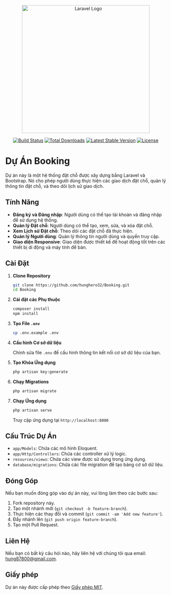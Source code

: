 <p align="center"><a href="https://laravel.com" target="_blank"><img src="https://raw.githubusercontent.com/laravel/art/master/logo-lockup/5%20SVG/2%20CMYK/1%20Full%20Color/laravel-logolockup-cmyk-red.svg" width="400" alt="Laravel Logo"></a></p>

<p align="center">
<a href="https://github.com/laravel/framework/actions"><img src="https://github.com/laravel/framework/workflows/tests/badge.svg" alt="Build Status"></a>
<a href="https://packagist.org/packages/laravel/framework"><img src="https://img.shields.io/packagist/dt/laravel/framework" alt="Total Downloads"></a>
<a href="https://packagist.org/packages/laravel/framework"><img src="https://img.shields.io/packagist/v/laravel/framework" alt="Latest Stable Version"></a>
<a href="https://packagist.org/packages/laravel/framework"><img src="https://img.shields.io/packagist/l/laravel/framework" alt="License"></a>
</p>

# Dự Án Booking

Dự án này là một hệ thống đặt chỗ được xây dựng bằng Laravel và Bootstrap. Nó cho phép người dùng thực hiện các giao dịch đặt chỗ, quản lý thông tin đặt chỗ, và theo dõi lịch sử giao dịch.

## Tính Năng

- **Đăng ký và Đăng nhập**: Người dùng có thể tạo tài khoản và đăng nhập để sử dụng hệ thống.
- **Quản lý Đặt chỗ**: Người dùng có thể tạo, xem, sửa, và xóa đặt chỗ.
- **Xem Lịch sử Đặt chỗ**: Theo dõi các đặt chỗ đã thực hiện.
- **Quản lý Người dùng**: Quản lý thông tin người dùng và quyền truy cập.
- **Giao diện Responsive**: Giao diện được thiết kế để hoạt động tốt trên các thiết bị di động và máy tính để bàn.

## Cài Đặt

1. **Clone Repository**

    ```bash
    git clone https://github.com/hunghero32/Booking.git
    cd Booking
    ```

2. **Cài đặt các Phụ thuộc**

    ```bash
    composer install
    npm install
    ```

3. **Tạo File `.env`**

    ```bash
    cp .env.example .env
    ```

4. **Cấu hình Cơ sở dữ liệu**

    Chỉnh sửa file `.env` để cấu hình thông tin kết nối cơ sở dữ liệu của bạn.

5. **Tạo Khóa Ứng dụng**

    ```bash
    php artisan key:generate
    ```

6. **Chạy Migrations**

    ```bash
    php artisan migrate
    ```

7. **Chạy Ứng dụng**

    ```bash
    php artisan serve
    ```

    Truy cập ứng dụng tại `http://localhost:8000`

## Cấu Trúc Dự Án

- `app/Models`: Chứa các mô hình Eloquent.
- `app/Http/Controllers`: Chứa các controller xử lý logic.
- `resources/views`: Chứa các view được sử dụng trong ứng dụng.
- `database/migrations`: Chứa các file migration để tạo bảng cơ sở dữ liệu.

## Đóng Góp

Nếu bạn muốn đóng góp vào dự án này, vui lòng làm theo các bước sau:

1. Fork repository này.
2. Tạo một nhánh mới (`git checkout -b feature-branch`).
3. Thực hiện các thay đổi và commit (`git commit -am 'Add new feature'`).
4. Đẩy nhánh lên (`git push origin feature-branch`).
5. Tạo một Pull Request.

## Liên Hệ

Nếu bạn có bất kỳ câu hỏi nào, hãy liên hệ với chúng tôi qua email: [hung87800@gmail.com](mailto:hung87800@gmail.com).

## Giấy phép

Dự án này được cấp phép theo [Giấy phép MIT](LICENSE).

